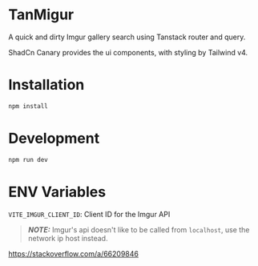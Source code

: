# TanMigur

A quick and dirty Imgur gallery search using Tanstack router and query.

ShadCn Canary provides the ui components, with styling by Tailwind v4.

# Installation

```bash
npm install
```

# Development

```bash
npm run dev
```

# ENV Variables

`VITE_IMGUR_CLIENT_ID`: Client ID for the Imgur API

> **_NOTE:_** Imgur's api doesn't like to be called from `localhost`, use the network ip host instead.

https://stackoverflow.com/a/66209846
